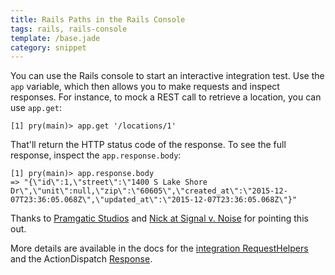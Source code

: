 ```yaml
---
title: Rails Paths in the Rails Console
tags: rails, rails-console
template: /base.jade
category: snippet
---
```


You can use the Rails console to start an interactive integration test. Use the `app` variable, which then allows you to make requests and inspect responses. For instance, to mock a REST call to retrieve a location, you can use `app.get`:

```
[1] pry(main)> app.get '/locations/1'
```

That'll return the HTTP status code of the response. To see the full response, inspect the `app.response.body`:

```
[1] pry(main)> app.response.body
=> "{\"id\":1,\"street\":\"1400 S Lake Shore Dr\",\"unit\":null,\"zip\":\"60605\",\"created_at\":\"2015-12-07T23:36:05.068Z\",\"updated_at\":\"2015-12-07T23:36:05.068Z\"}"
```

Thanks to [Pramgatic Studios](https://pragmaticstudio.com/blog/2014/3/11/console-shortcuts-tips-tricks) and [Nick at Signal v. Noise](https://signalvnoise.com/posts/3176-three-quick-rails-console-tips) for pointing this out.

More details are available in the docs for the [integration RequestHelpers](http://api.rubyonrails.org/classes/ActionDispatch/Integration/RequestHelpers.html#method-i-get) and the ActionDispatch [Response](http://api.rubyonrails.org/classes/ActionDispatch/Response.html).
